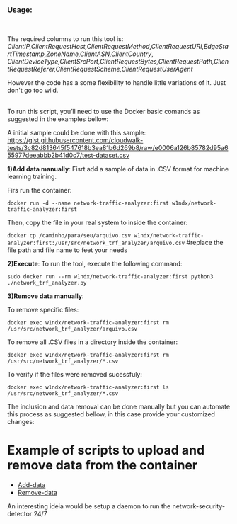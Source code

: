 <h3>Usage:</h3><br>

The required columns to run this tool is:<br>
*ClientIP,ClientRequestHost,ClientRequestMethod,ClientRequestURI,EdgeStartTimestamp,ZoneName,ClientASN,ClientCountry*,<br>
*ClientDeviceType,ClientSrcPort,ClientRequestBytes,ClientRequestPath,ClientRequestReferer,ClientRequestScheme,ClientRequestUserAgent*<br>


However the code has a some flexibility to handle little variations of it. Just don't go too wild.<br><br>

To run this script, you’ll need to use the Docker basic comands as suggested in the examples bellow:<br>



A initial sample could be done with this sample:<br>
https://gist.githubusercontent.com/cloudwalk-tests/3c82d813645f547618b3ea81b6d269b8/raw/e0006a126b85782d95a655977deeabbb2b41d0c7/test-dataset.csv<br>

**1)Add data manually**: Fisrt add a sample of data in .CSV format for machine learning training.<br>

Firs run the container:<br>

`docker run -d --name network-traffic-analyzer:first w1ndx/network-traffic-analyzer:first`<br>

Then, copy the file in your real system to inside the container:<br>

`docker cp /caminho/para/seu/arquivo.csv w1ndx/network-traffic-analyzer:first:/usr/src/network_trf_analyzer/arquivo.csv` #replace the file path and file name to feet your needs

**2)Execute**: To run the tool, execute the following command:<br>

`sudo docker run --rm w1ndx/network-traffic-analyzer:first python3 ./network_trf_analyzer.py`

**3)Remove data manually**:<br>

To remove specific files:<br>

`docker exec w1ndx/network-traffic-analyzer:first rm /usr/src/network_trf_analyzer/arquivo.csv`<br>

To remove all .CSV files in a directory inside the container:<br>

`docker exec w1ndx/network-traffic-analyzer:first rm /usr/src/network_trf_analyzer/*.csv`

To verify if the files were removed sucessfuly:<br>

`docker exec w1ndx/network-traffic-analyzer:first ls /usr/src/network_trf_analyzer/*.csv`

The inclusion and data removal can be done manually but you can automate this process as suggested bellow, in this case provide your customized changes:<br>

# Example of scripts to upload and remove data from the container 
- [Add-data](add-data.sh)<br>
- [Remove-data](remove-data.sh)<br>

An interesting ideia would be setup a daemon to run the network-security-detector 24/7
